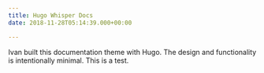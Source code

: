 ```yaml
---
title: Hugo Whisper Docs
date: 2018-11-28T05:14:39.000+00:00

---
```

Ivan built this documentation theme with Hugo. The design and functionality is intentionally minimal. This is a test.